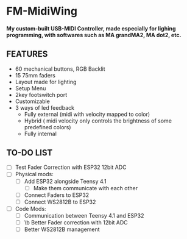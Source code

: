 # FM-MidiWing

#### My custom-built USB-MIDI Controller, made especially for lighing programming, with softwares such as MA grandMA2, MA dot2, etc.

## FEATURES
 - 60 mechanical buttons, RGB Backlit
 - 15 75mm faders
 - Layout made for lighting
 - Setup Menu
 - 2key footswitch port
 - Customizable
 - 3 ways of led feedback
    - Fully external (midi with velocity mapped to color)
    - Hybrid ( midi velocity only controls the brightness of some predefined colors)
    - Fully internal


## TO-DO LIST
 - [ ] Test Fader Correction with ESP32 12bit ADC
 - [ ] Physical mods:
    - [ ] Add ESP32 alongside Teensy 4.1
      - [ ] Make them communicate with each other
    - [ ] Connect Faders to ESP32
    - [ ] Connect WS2812B to ESP32
 - [ ] Code Mods:
   - [ ] Communication between Teensy 4.1 and ESP32 
   - [ ] \b Better Fader correction with 12bit ADC
   - [ ] Better WS2812B management
